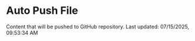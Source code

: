 # Auto Push File

Content that will be pushed to GitHub repository.
Last updated: 07/15/2025, 09:53:34 AM